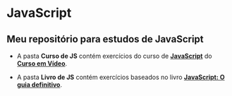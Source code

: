 # JavaScript
Meu repositório para estudos de JavaScript
---
* A pasta **Curso de JS** contém exercícios do curso de **[JavaScript](https://www.youtube.com/playlist?list=PLHz_AreHm4dlsK3Nr9GVvXCbpQyHQl1o1)** do **[Curso em Vídeo](https://www.youtube.com/user/cursosemvideo)**.

* A pasta **Livro de JS** contém exercícios baseados no livro **[JavaScript: O guia definitivo](https://www.amazon.com.br/JavaScript-Guia-Definitivo-David-Flanagan/dp/856583719X)**.
